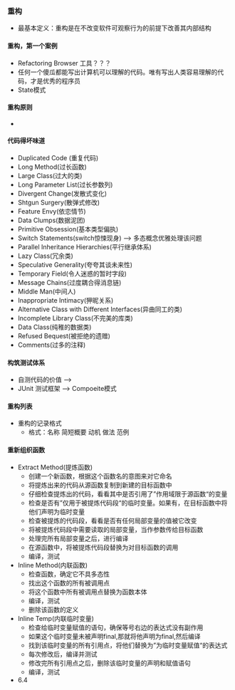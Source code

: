 ### 重构
- 最基本定义：重构是在不改变软件可观察行为的前提下改善其内部结构
#### 重构，第一个案例
- Refactoring Browser 工具？？？
- 任何一个傻瓜都能写出计算机可以理解的代码。唯有写出人类容易理解的代码，才是优秀的程序员
- State模式

#### 重构原则
- 

#### 代码得坏味道
- Duplicated Code (重复代码)
- Long Method(过长函数)
- Large Class(过大的类)
- Long Parameter List(过长参数列)
- Divergent Change(发散式变化)
- Shtgun Surgery(散弹式修改)
- Feature Envy(依恋情节)
- Data Clumps(数据泥团)
- Primitive Obsession(基本类型偏执)
- Switch Statements(switch惊悚现身) --> 多态概念优雅处理该问题
- Parallel Inheritance Hierarchies(平行继承体系)
- Lazy Class(冗余类)
- Speculative Generality(夸夸其谈未来性)
- Temporary Field(令人迷惑的暂时字段)
- Message Chains(过度耦合得消息链)
- Middle Man(中间人)
- Inappropriate Intimacy(狎昵关系)
- Alternative Class with Different Interfaces(异曲同工的类)
- Incomplete Library Class(不完美的库类)
- Data Class(纯稚的数据类)
- Refused Bequest(被拒绝的遗赠)
- Comments(过多的注释)

#### 构筑测试体系
- 自测代码的价值 -->
- JUnit 测试框架  --> Compoeite模式

#### 重构列表
- 重构的记录格式
  - 格式：名称 简短概要 动机 做法 范例

#### 重新组织函数
- Extract Method(提炼函数)
  - 创建一个新函数，根据这个函数名的意图来对它命名
  - 将提炼出来的代码从源函数复制到新建的目标函数中
  - 仔细检查提炼出的代码，看看其中是否引用了”作用域限于源函数“的变量
  - 检查是否有”仅用于被提炼代码段“的临时变量。如果有，在目标函数中将他们声明为临时变量
  - 检查被提炼的代码段，看看是否有任何局部变量的值被它改变
  - 将被提炼代码段中需要读取的局部变量，当作参数传给目标函数
  - 处理完所有局部变量之后，进行编译
  - 在源函数中，将被提炼代码段替换为对目标函数的调用
  - 编译，测试
- Inline Method(内联函数)
  - 检查函数，确定它不具多态性
  - 找出这个函数的所有被调用点
  - 将这个函数中所有被调用点替换为函数本体
  - 编译，测试
  - 删除该函数的定义
- Inline Temp(内联临时变量)
  - 检查给临时变量赋值的语句，确保等号右边的表达式没有副作用
  - 如果这个临时变量未被声明final,那就将他声明为final,然后编译
  - 找到该临时变量的所有引用点，将他们替换为”为临时变量赋值“的表达式
  - 每次修改后，编译并测试
  - 修改完所有引用点之后，删除该临时变量的声明和赋值语句
  - 编译，测试
- 6.4






















